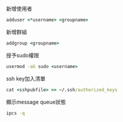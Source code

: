 
新增使用者
```cmd
adduser <*username> <groupname>
```

新增群組
```cmd
addgroup <groupname>
```

授予sudo權限
```cmd
usermod -aG sudo <username>
```

ssh key加入清單
```cmd
cat <sshpubfile> >> ~/.ssh/authorized_keys
```

顯示message queue狀態
```cmd
ipcs -q
```
